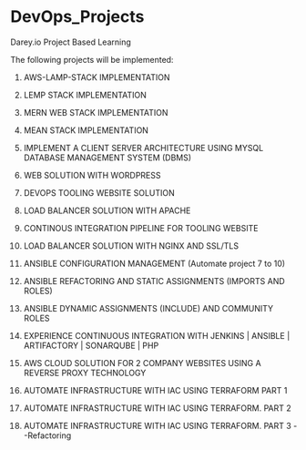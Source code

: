 # DevOps_Projects
Darey.io Project Based Learning 

The following projects will be implemented:

1. AWS-LAMP-STACK IMPLEMENTATION

2. LEMP STACK IMPLEMENTATION

3. MERN WEB STACK IMPLEMENTATION

4. MEAN STACK IMPLEMENTATION

5. IMPLEMENT A CLIENT SERVER ARCHITECTURE USING MYSQL DATABASE MANAGEMENT SYSTEM (DBMS)

6. WEB SOLUTION WITH WORDPRESS

7. DEVOPS TOOLING WEBSITE SOLUTION

8. LOAD BALANCER SOLUTION WITH APACHE

9. CONTINOUS INTEGRATION PIPELINE FOR TOOLING WEBSITE

10. LOAD BALANCER SOLUTION WITH NGINX AND SSL/TLS

11. ANSIBLE CONFIGURATION MANAGEMENT (Automate project 7 to 10)

12. ANSIBLE REFACTORING AND STATIC ASSIGNMENTS (IMPORTS AND ROLES)

13. ANSIBLE DYNAMIC ASSIGNMENTS (INCLUDE) AND COMMUNITY ROLES


14. EXPERIENCE CONTINUOUS INTEGRATION WITH JENKINS | ANSIBLE | ARTIFACTORY | SONARQUBE | PHP


15. AWS CLOUD SOLUTION FOR 2 COMPANY WEBSITES USING A REVERSE PROXY TECHNOLOGY

16. AUTOMATE INFRASTRUCTURE WITH IAC USING TERRAFORM PART 1
    
17. AUTOMATE INFRASTRUCTURE WITH IAC USING TERRAFORM. PART 2

18. AUTOMATE INFRASTRUCTURE WITH IAC USING TERRAFORM. PART 3 --Refactoring